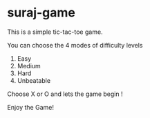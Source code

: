 # suraj-game
This is a simple tic-tac-toe game.

You can choose the 4 modes of difficulty levels
1.  Easy
2.  Medium
3.  Hard
4.  Unbeatable

Choose X or O and lets the game begin !

Enjoy the Game!
